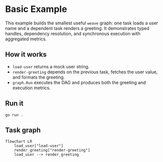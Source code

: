 # Basic Example

This example builds the smallest useful `weave` graph: one task loads a user name and a dependent task renders a greeting. It demonstrates typed handles, dependency resolution, and synchronous execution with aggregated metrics.

## How it works
- `load-user` returns a mock user string.
- `render-greeting` depends on the previous task, fetches the user value, and formats the greeting.
- `graph.Run` executes the DAG and produces both the greeting and execution metrics.

## Run it

```shell
go run .
```

## Task graph

```mermaid
flowchart LR
    load_user["load-user"]
    render_greeting["render-greeting"]
    load_user --> render_greeting
```
